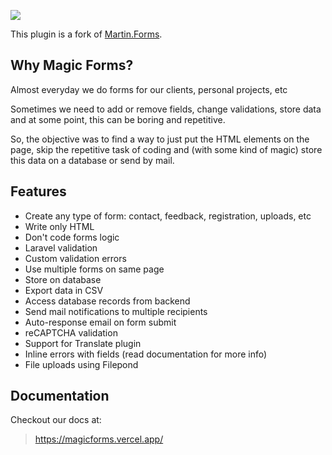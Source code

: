 ![](https://banners.beyondco.de/Magic%20Forms%20for%20WinterCMS.png?theme=light&packageManager=composer+require&packageName=josephcrowell%2Fwn-magicforms-plugin&pattern=architect&style=style_1&description=Create+easy+%28and+almost+magic%29+forms&md=1&showWatermark=0&fontSize=100px&images=magic)

This plugin is a fork of [Martin.Forms](https://github.com/skydiver/wn-forms-plugin).

## Why Magic Forms?
Almost everyday we do forms for our clients, personal projects, etc

Sometimes we need to add or remove fields, change validations, store data and at some point, this can be boring and repetitive.

So, the objective was to find a way to just put the HTML elements on the page, skip the repetitive task of coding and (with some kind of magic) store this data on a database or send by mail.

## Features
* Create any type of form: contact, feedback, registration, uploads, etc
* Write only HTML
* Don't code forms logic
* Laravel validation
* Custom validation errors
* Use multiple forms on same page
* Store on database
* Export data in CSV
* Access database records from backend
* Send mail notifications to multiple recipients
* Auto-response email on form submit
* reCAPTCHA validation
* Support for Translate plugin
* Inline errors with fields (read documentation for more info)
* File uploads using Filepond

## Documentation
Checkout our docs at:
> https://magicforms.vercel.app/
